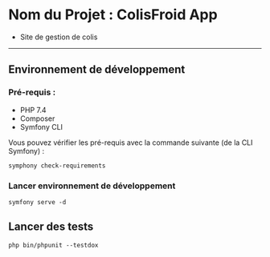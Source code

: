 # Nom du Projet : ColisFroid App

- Site de gestion de colis
***

## Environnement de développement

### Pré-requis :

* PHP 7.4
* Composer
* Symfony CLI

Vous pouvez vérifier les pré-requis avec la commande suivante (de la CLI Symfony) :

```
symphony check-requirements
```

### Lancer environnement de développement

```
symfony serve -d
```

## Lancer des tests

```
php bin/phpunit --testdox
```